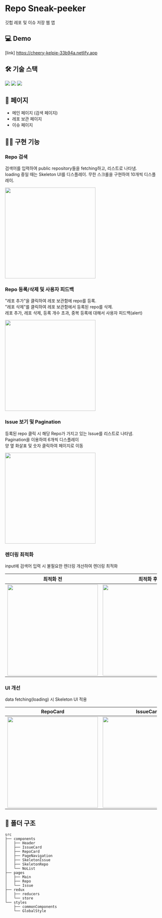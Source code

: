 # Repo Sneak-peeker

깃헙 레포 및 이슈 저장 웹 앱

## 💻 Demo

[link] https://cheery-kelpie-33b94a.netlify.app

## 🛠️ 기술 스택

<img src="https://img.shields.io/badge/react-61DAFB?style=for-the-badge&logo=react&logoColor=black"> <img src="https://img.shields.io/badge/javascript-F7DF1E?style=for-the-badge&logo=javascript&logoColor=black"> <img src="https://img.shields.io/badge/Styled%20Components-DB7093?style=for-the-badge&logo=StyledComponents&logoColor=white"/></a>

## 📄 페이지
- 메인 페이지 (검색 페이지)
- 레포 보관 페이지
- 이슈 페이지

## 👨‍💻 구현 기능

### Repo 검색

검색어를 입력하여 public repository들을 fetching하고, 리스트로 나타냄.  
loading 중일 때는 Skeleton UI를 디스플레이.
무한 스크롤을 구현하여 10개씩 디스플레이.  

<img width='300' src='https://user-images.githubusercontent.com/80020227/159413493-ba2df205-ada3-4094-91cc-8df8d88f2d44.gif' />

### Repo 등록/삭제 및 사용자 피드백

"레포 추가"을 클릭하여 레포 보관함에 repo를 등록.  
"레포 삭제"를 클릭하여 레포 보관함에서 등록된 repo를 삭제.  
레포 추가, 레포 삭제, 등록 개수 초과, 중복 등록에 대해서 사용자 피드백(alert)

<img width='300' src='https://user-images.githubusercontent.com/80020227/159414008-b0705b4e-7e62-4e70-a8e2-a399dc6b1c43.gif' />

### Issue 보기 및 Pagination

등록된 repo 클릭 시 해당 Repo가 가지고 있는 Issue를 리스트로 나타냄.  
Pagination을 이용하여 6개씩 디스플레이  
양 옆 화살표 및 숫자 클릭하여 페이지로 이동

<img width='300' src='https://user-images.githubusercontent.com/80020227/159414473-7552e26f-bd80-47ef-bc91-3f434be60dab.gif' />

### 렌더링 최적화

input에 검색어 입력 시 불필요한 렌더링 개선하여 렌더링 최적화


| 최적화 전 | 최적화 후 |
| --- | --- |
| <img width='300' src='https://user-images.githubusercontent.com/80020227/159414556-b5cf8c1e-75ea-45f9-8ac8-261a10f68873.gif' /> | <img width='300' src='https://user-images.githubusercontent.com/80020227/159414575-31c8ef3a-5b72-4ad8-bb11-cbbdf1249758.gif' /> |

### UI 개선

data fetching(loading) 시 Skeleton UI 적용


| RepoCard | IssueCard |
| --- | --- |
| <img width='300' src='https://user-images.githubusercontent.com/80020227/159414989-2ef2c173-21a3-4d0c-b818-7994f3be3d93.gif' /> | <img width='300' src='https://user-images.githubusercontent.com/80020227/159414991-10e60ae0-f581-49d1-955d-5264953fc42a.gif' /> |

## 📂 폴더 구조
```
src
├── components
│   ├── Header
│   ├── IssueCard
│   ├── RepoCard
│   ├── PageNavigation
│   ├── SkeletonIssue
│   ├── SkeletonRepo
│   └── NoList
├── pages
│   ├── Main
│   ├── Repo
│   └── Issue
├── redux
│   ├── reducers
│   └── store
└── styles
    ├── commonComponents
    └── GlobalStyle
```

